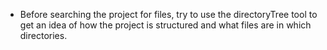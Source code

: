 - Before searching the project for files, try to use the directoryTree tool to get an idea of how the project is structured and what files are in which directories.
